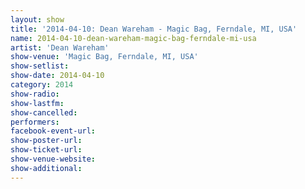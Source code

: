 ```yaml
---
layout: show
title: '2014-04-10: Dean Wareham - Magic Bag, Ferndale, MI, USA'
name: 2014-04-10-dean-wareham-magic-bag-ferndale-mi-usa
artist: 'Dean Wareham'
show-venue: 'Magic Bag, Ferndale, MI, USA'
show-setlist: 
show-date: 2014-04-10
category: 2014
show-radio: 
show-lastfm: 
show-cancelled: 
performers: 
facebook-event-url: 
show-poster-url: 
show-ticket-url: 
show-venue-website: 
show-additional: 
---
```


